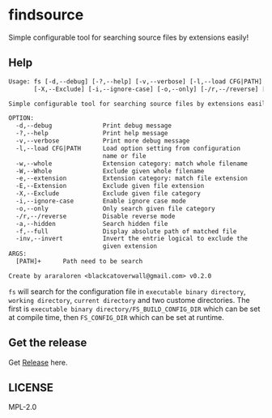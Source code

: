 # findsource

Simple configurable tool for searching source files by extensions easily!

## Help

```txt
Usage: fs [-d,--debug] [-?,--help] [-v,--verbose] [-l,--load CFG|PATH] [-w,--whole] [-W,--Whole] [-e,--extension] [-E,--Extension]
       [-X,--Exclude] [-i,--ignore-case] [-o,--only] [-/r,--/reverse] [-a,--hidden] [-f,--full] [-inv,--invert] [ARGS]

Simple configurable tool for searching source files by extensions easily!

OPTION:
  -d,--debug              Print debug message
  -?,--help               Print help message
  -v,--verbose            Print more debug message
  -l,--load CFG|PATH      Load option setting from configuration
                          name or file
  -w,--whole              Extension category: match whole filename
  -W,--Whole              Exclude given whole filename
  -e,--extension          Extension category: match file extension
  -E,--Extension          Exclude given file extension
  -X,--Exclude            Exclude given file category
  -i,--ignore-case        Enable ignore case mode
  -o,--only               Only search given file category
  -/r,--/reverse          Disable reverse mode
  -a,--hidden             Search hidden file
  -f,--full               Display absolute path of matched file
  -inv,--invert           Invert the entrie logical to exclude the
                          given extension
ARGS:
  [PATH]+      Path need to be search

Create by araraloren <blackcatoverwall@gmail.com> v0.2.0
```

`fs` will search for the configuration file in `executable binary directory`, `working directory`,
`current directory` and two custome directories.
The first is `executable binary directory/FS_BUILD_CONFIG_DIR` which can be set at compile time,
then `FS_CONFIG_DIR` which can be set at runtime.

## Get the release 

Get [Release](https://github.com/araraloren/findsource/releases) here.

## LICENSE

MPL-2.0